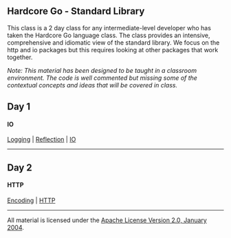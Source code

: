 ## Hardcore Go - Standard Library
This class is a 2 day class for any intermediate-level developer who has taken the Hardcore Go language class. The class provides an intensive, comprehensive and idiomatic view of the standard library. We focus on the http and io packages but this requires looking at other packages that work together.

*Note: This material has been designed to be taught in a classroom environment. The code is well commented but missing some of the contextual concepts and ideas that will be covered in class.*

## Day 1

#### IO
[Logging](../../../logging/README.md) | 
[Reflection](../../../reflection/README.md) | 
[IO](../../../writers_readers/README.md)
___

## Day 2

#### HTTP
[Encoding](../../../encoding/README.md) | 
[HTTP](../../../http/README.md)
___
All material is licensed under the [Apache License Version 2.0, January 2004](http://www.apache.org/licenses/LICENSE-2.0).
